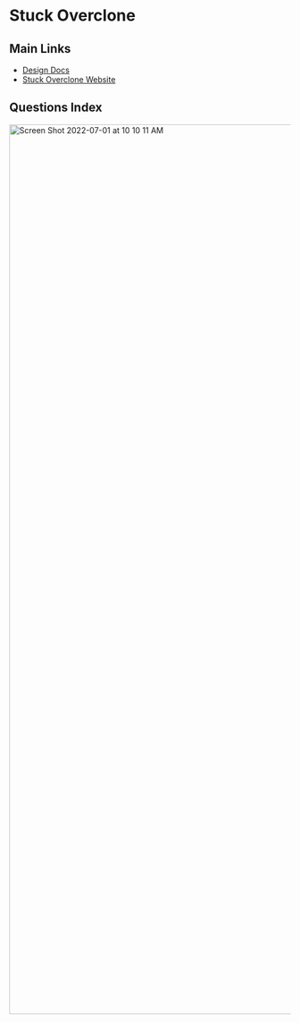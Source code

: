 # Stuck Overclone

## Main Links
- [Design Docs](https://github.com/dmurchison/stuck_overclone_app/wiki)
- [Stuck Overclone Website](https://stuckoverclone.herokuapp.com/)

## Questions Index

<img width="1592" alt="Screen Shot 2022-07-01 at 10 10 11 AM" src="https://user-images.githubusercontent.com/80483775/176911821-4bd96bf0-bf19-492b-92f4-d736d0ade1fb.png">

